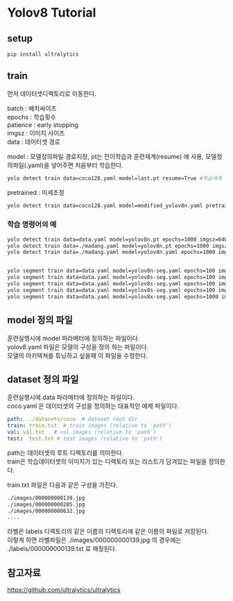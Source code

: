 # Yolov8 Tutorial

## setup

```bash
pip install ultralytics
```

## train


먼저 데이터셋디랙토리로 이동한다.   

batch : 배치싸이즈  
epochs : 학습횟수  
patience : early stopping  
imgsz : 이미지 사이즈  
data : 데이터셋 경로  

model : 모델정의파일 경로지정, pt는 전이학습과 훈련재계(resume) 에 사용, 모델정의파일(.yaml)을 넣어주면 처음부터 학습한다.    
```bash
yolo detect train data=coco128.yaml model=last.pt resume=True #학습재계
```

pretrained :  미세조정

```bash 
yolo detect train data=coco128.yaml model=modified_yolov8n.yaml pretrained=yolov8n.pt epochs=100 imgsz=640
```

### 학습 명령어의 예  

```bash
yolo detect train data=data.yaml model=yolov8n.pt epochs=1000 imgsz=640 patience=200 batch=32
yolo detect train data=./madang.yaml model=yolov8n.pt epochs=1000 imgsz=640 batch=64 patience=200
yolo detect train data=./madang.yaml model=yolov8n.yaml epochs=1000 imgsz=640 batch=64 patience=200


yolo segment train data=data.yaml model=yolov8n-seg.yaml epochs=100 imgsz=640 batch=64 patience=200  pretrained=yolov8n-seg.pt
yolo segment train data=data.yaml model=yolov8s-seg.yaml epochs=100 imgsz=640 batch=32 patience=200  pretrained=yolov8s-seg.pt
yolo segment train data=data.yaml model=yolov8s-seg.yaml epochs=100 imgsz=640 batch=16 patience=200  pretrained=yolov8s-seg.pt
yolo segment train data=data.yaml model=yolov8s-seg.yaml epochs=100 imgsz=640 batch=16 patience=200  pretrained=yolov8s-seg.pt
yolo segment train data=data.yaml model=yolov8x-seg.yaml epochs=1000 imgsz=640 batch=4 patience=200
```

## model 정의 파일

훈련실행시에 model 파라메터에 정의하는 파일이다.  
yolov8.yaml 파일은 모델의 구성을 정의 하는 파일이다.  
모델의 아키텍쳐를 튜닝하고 싶을때 이 파일을 수정한다.  

## dataset 정의 파일

훈련실행시에 data 파라메터에 정의하는 파일이다.  
coco.yaml 은 데이터셋의 구성을 정의하는 대표적인 예제 파일이다.

```yaml
path: ../datasets/coco  # dataset root dir
train: train.txt  # train images (relative to 'path') 
val: val.txt   # val images (relative to 'path')
test:  test.txt # test images (relative to 'path')
```
path는 데이터셋의 루트 디렉토리를 의미한다.  
train은 학습데이터셋의 이미지가 있는 디렉토리 또는 리스트가 담겨있는 파일을 정의한다.  

train.txt 파일은 다음과 같은 구성을 가진다.  
```txt
./images/000000000139.jpg
./images/000000000285.jpg
./images/000000000632.jpg
....
```

라벨은 labels 디렉토리의 같은 이름의 디랙토리에 같은 이름의 파일로 저장된다.   
이렇게 하면 라벨파일은 ./images/000000000139.jpg 의 경우에는 ./labels/000000000139.txt 로 매칭된다.  

## 참고자료
https://github.com/ultralytics/ultralytics
